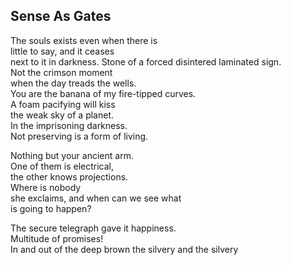 Sense As Gates
--------------
The souls exists even when there is  
little to say, and it ceases  
next to it in darkness. Stone of a forced disintered laminated sign.  
Not the crimson moment  
when the day treads the wells.  
You are the banana of my fire-tipped curves.  
A foam pacifying will kiss  
the weak sky of a planet.  
In the imprisoning darkness.  
Not preserving is a form of living.  
  
Nothing but your ancient arm.  
One of them is electrical,  
the other knows projections.  
Where is nobody  
she exclaims, and when can we see what  
is going to happen?  
  
The secure telegraph gave it happiness.  
Multitude of promises!  
In and out of the deep brown the silvery and the silvery  
